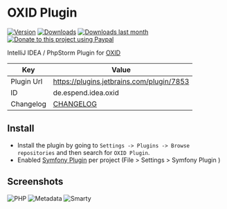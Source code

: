 OXID Plugin
==========================
[![Version](http://phpstorm.espend.de/badge/7853/version)](https://plugins.jetbrains.com/plugin/7853)
[![Downloads](http://phpstorm.espend.de/badge/7853/downloads)](https://plugins.jetbrains.com/plugin/7853)
[![Downloads last month](http://phpstorm.espend.de/badge/7853/last-month)](https://plugins.jetbrains.com/plugin/7853)
[![Donate to this project using Paypal](https://img.shields.io/badge/paypal-donate-yellow.svg)](https://www.paypal.me/DanielEspendiller)

IntelliJ IDEA / PhpStorm Plugin for [OXID](http://www.oxid-esales.com/ "OXID")

Key         | Value
----------- | -----------
Plugin Url  | https://plugins.jetbrains.com/plugin/7853
ID          | de.espend.idea.oxid
Changelog   | [CHANGELOG](CHANGELOG.md)

Install
---------------------
* Install the plugin by going to `Settings -> Plugins -> Browse repositories` and then search for `OXID Plugin`.
* Enabled [Symfony Plugin](https://plugins.jetbrains.com/plugin/7219) per project (File > Settings > Symfony Plugin )

Screenshots
---------------------

![PHP](https://plugins.jetbrains.com/files/7853/screenshot_15125.png)
![Metadata](https://plugins.jetbrains.com/files/7853/screenshot_15124.png)
![Smarty](https://plugins.jetbrains.com/files/7853/screenshot_15126.png)